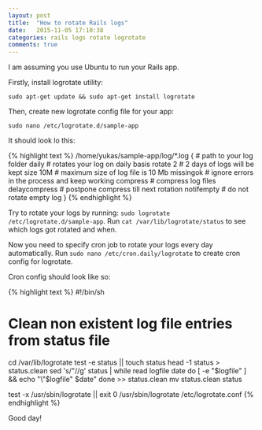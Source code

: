 ```yaml
---
layout: post
title:  "How to rotate Rails logs"
date:   2015-11-05 17:10:38
categories: rails logs rotate logrotate
comments: true
---
```


I am assuming you use Ubuntu to run your Rails app.

Firstly, install logrotate utility:

`sudo apt-get update && sudo apt-get install logrotate`

Then, create new logrotate config file for your app:

`sudo nano /etc/logrotate.d/sample-app`

It should look lo this:

{% highlight text %}
/home/yukas/sample-app/log/*.log {   # path to your log folder
        daily           # rotates your log on daily basis
        rotate 2        # 2 days of logs will be kept
        size 10M        # maximum size of log file is 10 Mb
        missingok       # ignore errors in the process and keep working
        compress        # compress log files
        delaycompress   # postpone compress till next rotation
        notifempty      # do not rotate empty log
}
{% endhighlight %}

Try to rotate your logs by running: `sudo logrotate /etc/logrotate.d/sample-app`.
Run `cat /var/lib/logrotate/status` to see which logs got rotated and when.

Now you need to specify cron job to rotate your logs every day automatically.
Run `sudo nano /etc/cron.daily/logrotate` to create cron config for logrotate.

Cron config should look like so:

{% highlight text %}
#!/bin/sh

# Clean non existent log file entries from status file
cd /var/lib/logrotate
test -e status || touch status
head -1 status > status.clean
sed 's/"//g' status | while read logfile date
do
    [ -e "$logfile" ] && echo "\"$logfile\" $date"
done >> status.clean
mv status.clean status

test -x /usr/sbin/logrotate || exit 0
/usr/sbin/logrotate /etc/logrotate.conf
{% endhighlight %}

Good day!